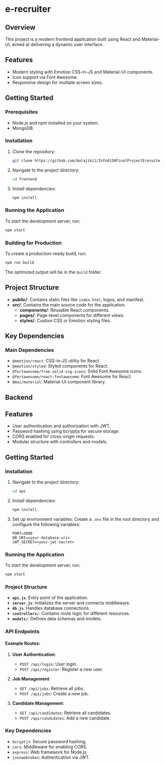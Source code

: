 
# e-recruiter

## Overview
This project is a modern frontend application built using React and Material-UI, aimed at delivering a dynamic user interface.

## Features
- Modern styling with Emotion CSS-in-JS and Material-UI components.
- Icon support via Font Awesome.
- Responsive design for multiple screen sizes.

## Getting Started

### Prerequisites
- Node.js and npm installed on your system.
- MongoDB.

### Installation

1. Clone the repository:
   ```bash
   git clone https://github.com/balajiki1/Info6150FinalProjectErecuiter.git
   ```

2. Navigate to the project directory:
   ```bash
   cd frontend
   ```

3. Install dependencies:
   ```bash
   npm install
   ```

### Running the Application

To start the development server, run:
```bash
npm start
```

### Building for Production

To create a production-ready build, run:
```bash
npm run build
```

The optimized output will be in the `build` folder.

## Project Structure

- **public/**: Contains static files like `index.html`, logos, and manifest.
- **src/**: Contains the main source code for the application.
  - **components/**: Reusable React components.
  - **pages/**: Page-level components for different views.
  - **styles/**: Custom CSS or Emotion styling files.

## Key Dependencies

### Main Dependencies
- `@emotion/react`: CSS-in-JS utility for React.
- `@emotion/styled`: Styled components for React.
- `@fortawesome/free-solid-svg-icons`: Solid Font Awesome icons.
- `@fortawesome/react-fontawesome`: Font Awesome for React.
- `@mui/material`: Material-UI component library.

## Backend

## Features
- User authentication and authorization with JWT.
- Password hashing using bcryptjs for secure storage.
- CORS enabled for cross-origin requests.
- Modular structure with controllers and models.

## Getting Started

### Installation

1. Navigate to the project directory:
   ```bash
   cd api
   ```

2. Install dependencies:
   ```bash
   npm install
   ```

3. Set up environment variables:
   Create a `.env` file in the root directory and configure the following variables:
   ```env
   PORT=3000
   DB_URI=<your-database-uri>
   JWT_SECRET=<your-jwt-secret>
   ```

### Running the Application

To start the development server, run:
```bash
npm start
```

### Project Structure

- **`api.js`**: Entry point of the application.
- **`server.js`**: Initializes the server and connects middleware.
- **`db.js`**: Handles database connections.
- **`controllers/`**: Contains route logic for different resources.
- **`models/`**: Defines data schemas and models.

### API Endpoints

#### Example Routes:
1. **User Authentication**:
   - `POST /api/login`: User login.
   - `POST /api/register`: Register a new user.

2. **Job Management**:
   - `GET /api/jobs`: Retrieve all jobs.
   - `POST /api/jobs`: Create a new job.

3. **Candidate Management**:
   - `GET /api/candidates`: Retrieve all candidates.
   - `POST /api/candidates`: Add a new candidate.

### Key Dependencies

- `bcryptjs`: Secure password hashing.
- `cors`: Middleware for enabling CORS.
- `express`: Web framework for Node.js.
- `jsonwebtoken`: Authentication via JWT.